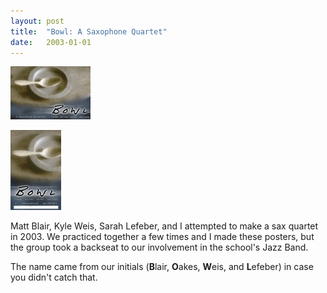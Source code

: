 ```yaml
---
layout: post
title:  "Bowl: A Saxophone Quartet"
date:   2003-01-01
---
```


[![Banner](/media/2003/01/01/Bowl-A-Saxophone-Quartet/Banner-Preview.jpg)](/media/2003/01/01/Bowl-A-Saxophone-Quartet/Banner.jpg)

[![Poster](/media/2003/01/01/Bowl-A-Saxophone-Quartet/Poster-Preview.jpg)](/media/2003/01/01/Bowl-A-Saxophone-Quartet/Poster.jpg)

<p>
Matt Blair, Kyle Weis, Sarah Lefeber, and I attempted to make a sax quartet in 2003.  We practiced together a few times and I made these posters, but the group took a backseat to our involvement in the school's Jazz Band.
</p>

<p>
The name came from our initials (<strong>B</strong>lair, <strong>O</strong>akes, <strong>W</strong>eis, and <strong>L</strong>efeber) in case you didn't catch that.
</p>
